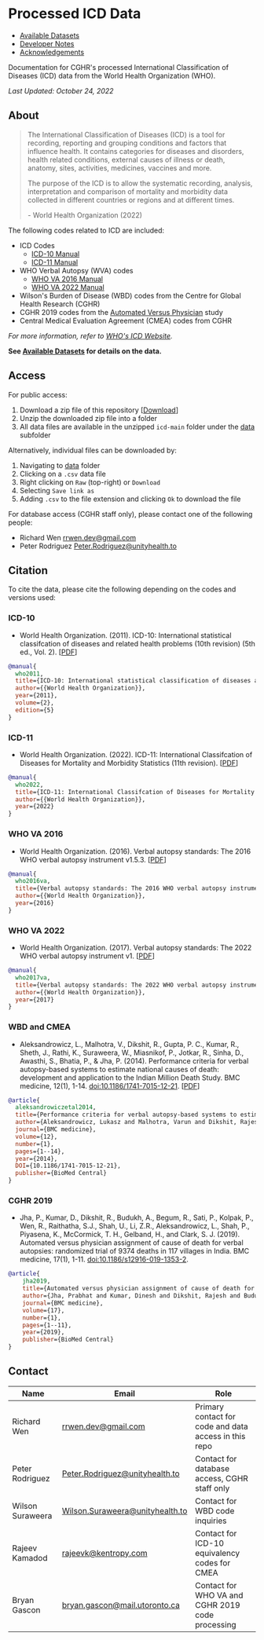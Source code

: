 # Processed ICD Data

* [Available Datasets](data)
* [Developer Notes](DEVELOPER.md)
* [Acknowledgements](ACKNOWLEDGEMENTS.md)

Documentation for CGHR's processed International Classification of Diseases (ICD) data from the World Health Organization (WHO).

*Last Updated: October 24, 2022*

## About

> The International Classification of Diseases (ICD) is a tool for recording, reporting and grouping conditions and factors that influence health. It contains categories for diseases and disorders, health related conditions, external causes of illness or death, anatomy, sites, activities, medicines, vaccines and more.
> 
> The purpose of the ICD is to allow the systematic recording, analysis, interpretation and comparison of mortality and morbidity data collected in different countries or regions and at different times.
> 
> \- World Health Organization (2022)

The following codes related to ICD are included:

* ICD Codes
  * [ICD-10 Manual](docs/icd10_manual.pdf)
  * [ICD-11 Manual](docs/icd11_manual.pdf)
* WHO Verbal Autopsy (WVA) codes
  * [WHO VA 2016 Manual](docs/wva2016_manual.pdf)
  * [WHO VA 2022 Manual](docs/wva2022_manual.pdf)
* Wilson's Burden of Disease (WBD) codes from the Centre for Global Health Research (CGHR)
* CGHR 2019 codes from the [Automated Versus Physician](https://doi.org/10.1186/s12916-019-1353-2) study
* Central Medical Evaluation Agreement (CMEA) codes from CGHR

*For more information, refer to [WHO's ICD Website](https://www.who.int/standards/classifications/classification-of-diseases).*

**See [Available Datasets](data) for details on the data.**

## Access

For public access:

1. Download a zip file of this repository [[Download](https://github.com/cghr-toronto/icd/archive/refs/heads/main.zip)]
2. Unzip the downloaded zip file into a folder
3. All data files are available in the unzipped `icd-main` folder under the [data](data) subfolder

Alternatively, individual files can be downloaded by:

1. Navigating to [data](data) folder
2. Clicking on a `.csv` data file
3. Right clicking on `Raw` (top-right) or `Download`
4. Selecting `Save link as`
5. Adding `.csv` to the file extension and clicking `Ok` to download the file

For database access (CGHR staff only), please contact one of the following people:

* Richard Wen <rrwen.dev@gmail.com>
* Peter Rodriguez <Peter.Rodriguez@unityhealth.to>

## Citation

To cite the data, please cite the following depending on the codes and versions used:

### ICD-10

* World Health Organization. (2011). ICD-10: International statistical classifcation of diseases and related health problems (10th revision) (5th ed., Vol. 2). [[PDF](docs/icd10_manual.pdf)]

```bibtex
@manual{
  who2011,
  title={ICD-10: International statistical classification of diseases and related health problems (10th revision)},
  author={{World Health Organization}},
  year={2011},
  volume={2},
  edition={5}
}
```

### ICD-11

* World Health Organization. (2022). ICD-11: International Classifcation of Diseases for Mortality and Morbidity Statistics (11th revision). [[PDF](docs/icd11_manual.pdf)]

```bibtex
@manual{
  who2022,
  title={ICD-11: International Classifcation of Diseases for Mortality and Morbidity Statistics (11th revision)},
  author={{World Health Organization}},
  year={2022}
}
```

### WHO VA 2016

* World Health Organization. (2016). Verbal autopsy standards: The 2016 WHO verbal autopsy instrument v1.5.3. [[PDF](docs/wva2016_manual.pdf)]

```bibtex
@manual{
  who2016va,
  title={Verbal autopsy standards: The 2016 WHO verbal autopsy instrument v1.5.3},
  author={{World Health Organization}},
  year={2016}
}
```

### WHO VA 2022

* World Health Organization. (2017). Verbal autopsy standards: The 2022 WHO verbal autopsy instrument v1. [[PDF](docs/wva2022_manual.pdf)]

```bibtex
@manual{
  who2017va,
  title={Verbal autopsy standards: The 2022 WHO verbal autopsy instrument v1},
  author={{World Health Organization}},
  year={2017}
}
```

### WBD and CMEA

* Aleksandrowicz, L., Malhotra, V., Dikshit, R., Gupta, P. C., Kumar, R., Sheth, J., Rathi, K., Suraweera, W., Miasnikof, P., Jotkar, R., Sinha, D., Awasthi, S., Bhatia, P., & Jha, P. (2014). Performance criteria for verbal autopsy-based systems to estimate national causes of death: development and application to the Indian Million Death Study. BMC medicine, 12(1), 1-14. [doi:10.1186/1741-7015-12-21](https://doi.org/10.1186/1741-7015-12-21). [[PDF](docs/aleksandrowicz_et_al_2014_perf_va_cod_mds.pdf)]

```bibtex
@article{
  aleksandrowiczetal2014,
  title={Performance criteria for verbal autopsy-based systems to estimate national causes of death: development and application to the Indian Million Death Study},
  author={Aleksandrowicz, Lukasz and Malhotra, Varun and Dikshit, Rajesh and Gupta, Prakash C and Kumar, Rajesh and Sheth, Jay and Rathi, Suresh Kumar and Suraweera, Wilson and Miasnikof, Pierre and Jotkar, Raju and others},
  journal={BMC medicine},
  volume={12},
  number={1},
  pages={1--14},
  year={2014},
  DOI={10.1186/1741-7015-12-21},
  publisher={BioMed Central}
}
```

### CGHR 2019

* Jha, P., Kumar, D., Dikshit, R., Budukh, A., Begum, R., Sati, P., Kolpak, P., Wen, R., Raithatha, S.J., Shah, U., Li, Z.R., Aleksandrowicz, L., Shah, P., Piyasena, K., McCormick, T. H., Gelband, H., and Clark, S. J. (2019). Automated versus physician assignment of cause of death for verbal autopsies: randomized trial of 9374 deaths in 117 villages in India. BMC medicine, 17(1), 1-11. [doi:10.1186/s12916-019-1353-2](https://doi.org/10.1186/s12916-019-1353-2).

```bibtex
@article{
    jha2019,
    title={Automated versus physician assignment of cause of death for verbal autopsies: randomized trial of 9374 deaths in 117 villages in India},
    author={Jha, Prabhat and Kumar, Dinesh and Dikshit, Rajesh and Budukh, Atul and Begum, Rehana and Sati, Prabha and Kolpak, Patrycja and Wen, Richard and Raithatha, Shyamsundar J and Shah, Utkarsh, Li, Zehang Richard and Aleksandrowicz, Lukasz and Shah, Prakash and Piyasena, Kapila and McCormick, Tyler H and Gelband, Hellen and Clark, Samuel J},
    journal={BMC medicine},
    volume={17},
    number={1},
    pages={1--11},
    year={2019},
    publisher={BioMed Central}
}
```

## Contact

| Name | Email | Role |
|------|-------|------|
| Richard Wen | rrwen.dev@gmail.com | Primary contact for code and data access in this repo |
| Peter Rodriguez | Peter.Rodriguez@unityhealth.to | Contact for database access, CGHR staff only |
| Wilson Suraweera | Wilson.Suraweera@unityhealth.to | Contact for WBD code inquiries |
| Rajeev Kamadod | rajeevk@kentropy.com | Contact for ICD-10 equivalency codes for CMEA |
| Bryan Gascon | bryan.gascon@mail.utoronto.ca | Contact for WHO VA and CGHR 2019 code processing |
